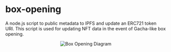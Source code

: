 # box-opening
A node.js script to public metadata to IPFS and update an ERC721 token URI. This script is used for updating NFT data in the event of Gacha-like box opening.

<p align="center">
  <img src="" alt="Box Opening Diagram"/>
</p>
